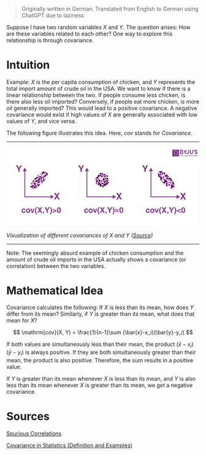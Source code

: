 > Originally written in German. Translated from English to German using ChatGPT due to laziness

Suppose I have two random variables $X$ and $Y$. The question arises: How are these variables related to each other? One way to explore this relationship is through covariance.

# Intuition

Example: $X$ is the per capita consumption of chicken, and $Y$ represents the total import amount of crude oil in the USA. We want to know if there is a linear relationship between the two. If people consume less chicken, is there also less oil imported? Conversely, if people eat more chicken, is more oil generally imported? This would lead to a positive covariance. A negative covariance would exist if high values of $X$ are generally associated with low values of $Y$, and vice versa.

The following figure illustrates this idea. Here, *cov* stands for *Covariance*.

---

![Visualization of different covariances of $X$ and $Y$ ([Source](https://byjus.com/maths/covariance/))](../../assets/covariance-2.png)

*Visualization of different covariances of $X$ and $Y$​ ([Source](https://byjus.com/maths/covariance/))*

---

Note: The seemingly absurd example of chicken consumption and the amount of crude oil imports in the USA actually shows a covariance (or correlation) between the two variables.

# Mathematical Idea

Covariance calculates the following: If $X$ is less than its mean, how does $Y$ differ from its mean? Similarly, if $Y$ is greater than its mean, what does that mean for $X$?

$$
\mathrm{cov}(X, Y) = \frac{1}{n-1}\sum (\bar{x}-x_i)(\bar{y}-y_i)
$$

If both values are simultaneously less than their mean, the product $(\bar{x} - x_i)(\bar{y} - y_i)$ is always positive. If they are both simultaneously greater than their mean, the product is also positive. Therefore, the sum results in a positive value.

If $Y$ is greater than its mean whenever $X$ is less than its mean, and $Y$ is also less than its mean whenever $X$ is greater than its mean, we get a negative covariance.

# Sources

[Spurious Correlations](http://www.tylervigen.com/spurious-correlations)

[Covariance in Statistics (Definition and Examples)](https://byjus.com/maths/covariance/)

